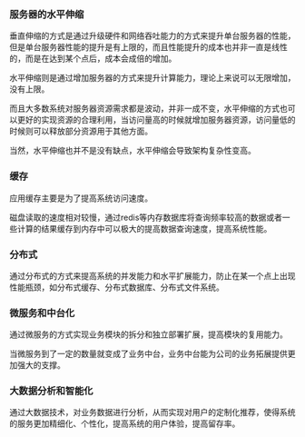 ### 服务器的水平伸缩

垂直伸缩的方式是通过升级硬件和网络吞吐能力的方式来提升单台服务器的性能，但是单台服务器性能的提升是有上限的，而且性能提升的成本也并非一直是线性的，而是在达到某个点后，成本会成倍的增加。

水平伸缩则是通过增加服务器的方式来提升计算能力，理论上来说可以无限增加，没有上限。

而且大多数系统对服务器资源需求都是波动，并非一成不变，水平伸缩的方式也可以更好的实现资源的合理利用，当访问量高的时候就增加服务器资源，访问量低的时候则可以释放部分资源用于其他方面。

当然，水平伸缩也并不是没有缺点，水平伸缩会导致架构复杂性变高。

### 缓存

应用缓存主要是为了提高系统访问速度。

磁盘读取的速度相对较慢，通过redis等内存数据库将查询频率较高的数据或者一些计算的结果缓存到内存中可以极大的提高数据查询速度，提高系统性能。

### 分布式

通过分布式的方式来提高系统的并发能力和水平扩展能力，防止在某一个点上出现性能瓶颈，如分布式缓存、分布式数据库、分布式文件系统。

### 微服务和中台化

通过微服务的方式实现业务模块的拆分和独立部署扩展，提高模块的复用能力。

当微服务到了一定的数量就变成了业务中台，业务中台能为公司的业务拓展提供更加强大的支撑。

### 大数据分析和智能化

通过大数据技术，对业务数据进行分析，从而实现对用户的定制化推荐，使得系统的服务更加精细化、个性化，提高系统的用户体验，提高留存率。